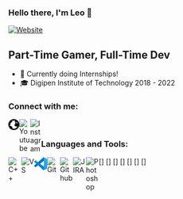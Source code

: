 
<!--
**outbridge/outbridge** is a ✨ _special_ ✨ repository because its `README.md` (this file) appears on your GitHub profile.

Here are some ideas to get you started:

- 🔭 I’m currently working on ...
- 🌱 I’m currently learning ...
- 👯 I’m looking to collaborate on ...
- 🤔 I’m looking for help with ...
- 💬 Ask me about ...
- 📫 How to reach me: ...
- 😄 Pronouns: ...
- ⚡ Fun fact: ...
-->

### Hello there, I'm Leo 👋 

[![Website](https://www.linkedin.com/in/jiang-chuqiao/)](LinkedIn)

## Part-Time Gamer, Full-Time Dev

- 🏢 Currently doing Internships!
- 🎓 Digipen Institute of Technology 2018 - 2022


### Connect with me:

[<img align="left" alt="LinkedIn" width="22px" src="https://raw.githubusercontent.com/iconic/open-iconic/master/svg/globe.svg" />][website]
[<img align="left" alt="Youtube" width="22px" src="https://cdn.jsdelivr.net/npm/simple-icons@v3/icons/youtube.svg" />][youtube]
[<img align="left" alt="Instagram" width="22px" src="https://cdn.jsdelivr.net/npm/simple-icons@v3/icons/instagram.svg" />][instagram]

<br />

### Languages and Tools:

[<img align="left" alt="C++" width="26px" src="https://user-images.githubusercontent.com/8523186/147832271-c926ecd3-be51-42bb-b263-8a4d547b79e8.png" />]
[<img align="left" alt="VS" width="26px" src="https://user-images.githubusercontent.com/8523186/147832251-b67321e2-ddec-4566-90c1-c17ba192ddab.png" />]
[<img align="left" alt="VS Code" width="26px" src="https://raw.githubusercontent.com/github/explore/80688e429a7d4ef2fca1e82350fe8e3517d3494d/topics/visual-studio-code/visual-studio-code.png" />]
[<img align="left" alt="Git" width="26px" src="https://user-images.githubusercontent.com/8523186/147832130-cf6950f7-0202-4263-88fb-641d5e797ac7.png" />]
[<img align="left" alt="Github" width="26px" src="https://user-images.githubusercontent.com/8523186/147832390-c5d0d8c6-fd52-4ecf-8043-aa852818429a.png" />]
[<img align="left" alt="JIRA" width="26px" src="https://user-images.githubusercontent.com/8523186/147832350-dcaa30f1-ab10-4da9-8841-4f625b882ec5.png" />]
[<img align="left" alt="Photoshop" width="26px" src="https://user-images.githubusercontent.com/8523186/147832285-48d88cb4-69d6-45cc-9bd4-dbd866c5163b.png" />]


<br />


[website]: https://www.linkedin.com/in/jiang-chuqiao/
[youtube]: https://www.youtube.com/channel/UCcdasb9VpnLgxVJj4bR3eWQ
[instagram]: https://www.instagram.com/paralleleogram/
[linkedin]: https://www.linkedin.com/in/jiang-chuqiao/
